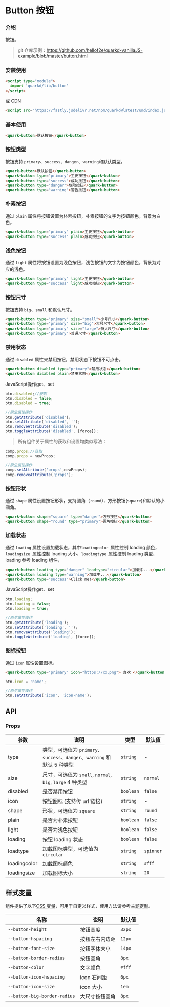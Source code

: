 # Button 按钮

### 介绍

按钮。


> git 仓库示例：https://github.com/hellof2e/quarkd-vanillaJS-example/blob/master/button.html


### 安装使用

```html
<script type="module">
  import 'quarkd/lib/button'
</script>
```

或 CDN
```html
<script src="https://fastly.jsdelivr.net/npm/quarkd@latest/umd/index.js"></script>
```


### 基本使用

```html
<quark-button>默认按钮</quark-button>
```

### 按钮类型

按钮支持 `primary`、`success`、`danger`、`warning`和默认类型。

```html
<quark-button>默认按钮</quark-button>
<quark-button type="primary">主要按钮</quark-button>
<quark-button type="success">成功按钮</quark-button>
<quark-button type="danger">危险按钮</quark-button>
<quark-button type="warning">警告按钮</quark-button>
```

### 朴素按钮

通过 `plain` 属性将按钮设置为朴素按钮，朴素按钮的文字为按钮颜色，背景为白色。

```html
<quark-button type="primary" plain>主要按钮</quark-button>
<quark-button type="success" plain>成功按钮</quark-button>
```

### 浅色按钮

通过 `light` 属性将按钮设置为浅色按钮，浅色按钮的文字为按钮颜色，背景为对应的浅色。

```html
<quark-button type="primary" light>主要按钮</quark-button>
<quark-button type="success" light>成功按钮</quark-button>
```

### 按钮尺寸

按钮支持 `big`、`small` 和默认尺寸。

```html
<quark-button type="primary" size="small">小号尺寸</quark-button>
<quark-button type="primary" size="big">大号尺寸</quark-button>
<quark-button type="primary" size="large">特大尺寸</quark-button>
<quark-button type="primary">普通尺寸</quark-button>
```

### 禁用状态

通过 `disabled` 属性来禁用按钮，禁用状态下按钮不可点击。

```html
<quark-button disabled type="primary">禁用状态</quark-button>
<quark-button disabled plain>禁用状态</quark-button>
```


JavaScript操作get、set
```js
btn.disabled;//获取
btn.disabled = false;
btn.disabled = true;

//原生属性操作
btn.getAttribute('disabled');
btn.setAttribute('disabled', '');
btn.removeAttribute('disabled');
btn.toggleAttribute('disabled', [force]);
```

> 所有组件关于属性的获取和设置均类似写法：

```js
comp.props;//获取
comp.props = newProps;

//原生属性操作
comp.setAttribute('props',newProps);
comp.removeAttribute('props');
```

### 按钮形状

通过 `shape` 属性设置按钮形状，支持圆角（`round`）、方形按钮(`square`)和默认的小圆角。

```html
<quark-button shape="square" type="danger">方形按钮</quark-button>
<quark-button shape="round" type="primary">圆角按钮</quark-button>
```

### 加载状态

通过 `loading` 属性设置加载状态，其中`loadingcolor `属性控制 loading 颜色，`loadingsize `属性控制 loading 大小，`loadingtype `属性控制 loading 类型，loading 参考 loading 组件，

```html
<quark-button loading type="danger" loadtype="circular">加载中...</quark-button>
<quark-button loading type="warning">加载中...</quark-button>
<quark-button type="success">Click me!</quark-button>
```
JavaScript操作get、set
```js
btn.loading;
btn.loading = false;
btn.loading = true;

//原生属性操作
btn.getAttribute('loading');
btn.setAttribute('loading', '');
btn.removeAttribute('loading');
btn.toggleAttribute('loading', [force]);
```

### 图标按钮

通过 `icon` 属性设置图标。

```html
<quark-button type="primary" icon="https://xx.png"> 喜欢 </quark-button>
```

```js
btn.icon = 'name';

//原生属性操作
btn.setAttribute('icon', 'icon-name');
```

## API

### Props

| 参数         | 说明                                                                     | 类型      | 默认值    |
| ------------ | ------------------------------------------------------------------------ | --------- | --------- |
| type         | 类型，可选值为 `primary`、`success`、`danger`、`warning` 和默认 5 种类型 | `string`  | -         |
| size         | 尺寸，可选值为 `small`, `normal`, `big`, `large` 4 种类型                | `string`  | `normal`  |
| disabled     | 是否禁用按钮                                                             | `boolean` | `false`   |
| icon         | 按钮图标 (支持传 url 链接)                                               | `string`  | -         |
| shape        | 形状，可选值为 `square`                                                  | `string`  | `round`   |
| plain        | 是否为朴素按钮                                                           | `boolean` | `false `  |
| light        | 是否为浅色按钮                                                           | `boolean` | `false `  |
| loading      | 按钮 loading 状态                                                        | `boolean` | `false`   |
| loadtype     | 加载图标类型，可选值为 `circular`                                        | `string`  | `spinner` |
| loadingcolor | 加载图标颜色                                                             | `string`  | `#fff`    |
| loadingsize  | 加载图标大小                                                             | `string`  | `20`      |

## 样式变量

组件提供了以下[CSS 变量](https://developer.mozilla.org/zh-CN/docs/Web/CSS/Using_CSS_custom_properties)，可用于自定义样式，使用方法请参考[主题定制](#/zh-CN/guide/theme)。

| 名称                         | 说明           | 默认值 |
| ---------------------------- | -------------- | ------ |
| `--button-height`            | 按钮高度       | `32px` |
| `--button-hspacing`          | 按钮左右内边距 | `12px` |
| `--button-font-size`         | 按钮字体大小   | `14px` |
| `--button-border-radius`     | 按钮圆角       | `8px`  |
| `--button-color`             | 文字颜色       | `#fff` |
| `--button-icon-hspacing`     | icon 右间距    | `6px`  |
| `--button-icon-size`         | icon 大小      | `1em`  |
| `--button-big-border-radius` | 大尺寸按钮圆角 | `8px`  |
